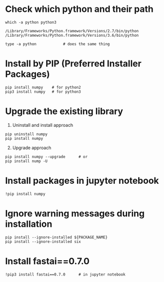 # Check which python and their path

```
which -a python python3

/Library/Frameworks/Python.framework/Versions/2.7/bin/python
/Library/Frameworks/Python.framework/Versions/3.6/bin/python
```

```
type -a python            # does the same thing
```

# Install by PIP (Preferred Installer Packages) 

```
pip install numpy    # for python2
pip3 install numpy   # for python3 
```

# Upgrade the existing library
1. Uninstall and install approach
```
pip uninstall numpy 
pip install numpy
```
2. Upgrade approach
```
pip install numpy --upgrade      # or
pip install nump -U
```

# Install packages in jupyter notebook
```
!pip install numpy
```

# Ignore warning messages during installation

```
pip install --ignore-installed ${PACKAGE_NAME}
pip install --ignore-installed six
```
# Install fastai==0.7.0
```
!pip3 install fastai==0.7.0      # in jupyter notebook
```
